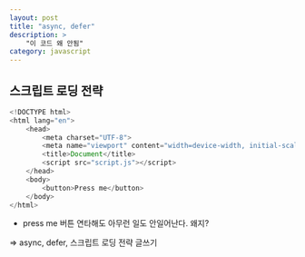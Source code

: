 ```yaml
---
layout: post
title: "async, defer"
description: >
    "이 코드 왜 안됨"
category: javascript
---
```


## 스크립트 로딩 전략

~~~js
<!DOCTYPE html>
<html lang="en">
    <head>
        <meta charset="UTF-8">
        <meta name="viewport" content="width=device-width, initial-scale=1.0">
        <title>Document</title>
        <script src="script.js"></script>
    </head>
    <body>
        <button>Press me</button>
    </body>
</html>
~~~

- press me 버튼 연타해도 아무런 일도 안일어난다. 왜지?

=> async, defer, 스크립트 로딩 전략 글쓰기